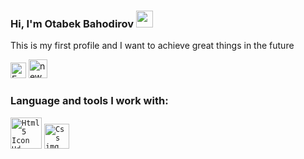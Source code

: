 ### Hi, I'm Otabek Bahodirov <img src="https://media.giphy.com/media/hvRJCLFzcasrR4ia7z/giphy.gif" width="27px">

This is my first profile and I want to achieve great things in the future

<a href="https://www.facebook.com/otabek.bahodirov.94/">
  <img src="https://www.freeiconspng.com/uploads/facebook-logo-3.png" width="25px"            alt="Facebook Logo HD PNG Pic" /></a>
</a>
<a href="https://www.instagram.com/fanytrich/">
  <img src="https://www.freeiconspng.com/uploads/new-instagram-icon-2.jpg" width="30px" "height="100px" margin-top="15px" alt="new instagram icon" /></a>
</a>

                                                                                                                                                  
### Language and tools I work with:                                                                                                              

<code><img src="https://www.freeiconspng.com/uploads/html5-icon-1.png" width="50px" alt="Html5 Icon Hd" /></code>
<code><img src="https://avatars.mds.yandex.net/i?id=f4e85d5d0c417c00be144ae7b009f1ec-3780431-images-thumbs&n=13" width="40px" alt="Css img Hd" /></code>                                                                                                        
